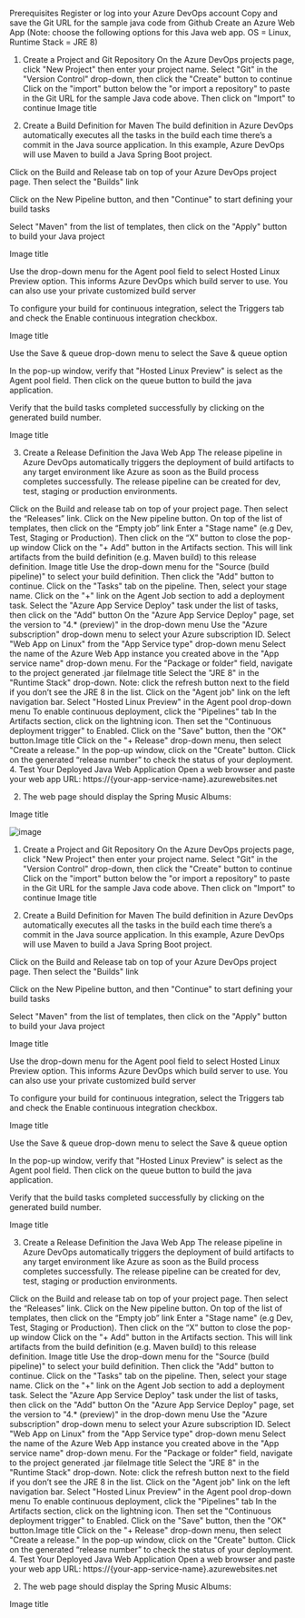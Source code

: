Prerequisites
Register or log into your Azure DevOps account
Copy and save the Git URL for the sample java code from Github
Create an Azure Web App (Note: choose the following options for this Java web app. OS = Linux, Runtime Stack = JRE 8)

1. Create a Project and Git Repository
On the Azure DevOps projects page, click "New Project" then enter your project name. 
Select "Git" in the "Version Control" drop-down, then click the "Create" button to continue
Click on the "import" button below the "or import a repository" to paste in the Git URL for the sample Java code above.  Then click on "Import" to continue
Image title

2. Create a Build Definition for Maven
The build definition in Azure DevOps automatically executes all the tasks in the build each time there’s a commit in the Java source application. In this example, Azure DevOps will use Maven to build a Java Spring Boot project.

Click on the Build and Release tab on top of your Azure DevOps project page. Then select the "Builds" link

Click on the New Pipeline button, and then "Continue" to start defining your build tasks

Select "Maven" from the list of templates, then click on the "Apply" button to build your Java project

Image title

Use the drop-down menu for the Agent pool field to select Hosted Linux Preview option.  This informs Azure DevOps which build server to use. You can also use your private customized build server

To configure your build for continuous integration, select the Triggers tab and check the Enable continuous integration checkbox.

Image title

Use the Save & queue drop-down menu to select the Save & queue option

In the pop-up window, verify that "Hosted Linux Preview" is select as the Agent pool field.  Then click on the queue button to build the java application.

Verify that the build tasks completed successfully by clicking on the generated build number.

Image title

3. Create a Release Definition the Java Web App
The release pipeline in Azure DevOps automatically triggers the deployment of build artifacts to any target environment like Azure as soon as the Build process completes successfully. The release pipeline can be created for dev, test, staging or production environments.

Click on the Build and release tab on top of your project page.  Then select the “Releases” link.
Click on the New pipeline button.  On top of the list of templates, then click on the “Empty job” link
Enter a "Stage name" (e.g Dev, Test, Staging or Production).  Then click on the “X” button to close the pop-up window
Click on the "+ Add" button in the Artifacts section.  This will link artifacts from the build definition (e.g. Maven build) to this release definition. Image title
Use the drop-down menu for the "Source (build pipeline)" to select your build definition. Then click the "Add" button to continue.
Click on the "Tasks" tab on the pipeline.  Then, select your stage name.
Click on the "+" link on the Agent Job section to add a deployment task.
Select  the "Azure App Service Deploy" task under the list of tasks, then click on the "Add" button
On the "Azure App Service Deploy" page, set the version to "4.* (preview)" in the drop-down menu
Use the "Azure subscription" drop-down menu to select your Azure subscription ID.
Select "Web App on Linux" from the "App Service type" drop-down menu
Select the name of the Azure Web App instance you created above in the "App service name" drop-down menu.
For the "Package or folder" field, navigate to the project generated .jar fileImage title
Select the "JRE 8" in the "Runtime Stack" drop-down.  Note:  click the refresh button next to the field if you don’t see the JRE 8 in the list.
Click on the "Agent job" link on the left navigation bar.  Select "Hosted Linux Preview" in the Agent pool drop-down menu
To enable continuous deployment, click the "Pipelines" tab
In the Artifacts section, click on the lightning icon.  Then set the "Continuous deployment trigger" to Enabled. Click on the "Save" button, then the "OK" button.Image title
Click on the "+ Release" drop-down menu, then select "Create a release."
In the pop-up window, click on the "Create" button.
Click on the generated “release number” to check the status of your deployment.
4. Test Your Deployed Java Web Application
Open a web browser and paste your web app URL:
        https://{your-app-service-name}.azurewebsites.net

2. The web page should display the Spring Music Albums:

Image title

![image](https://user-images.githubusercontent.com/86290404/123367051-ee044500-d596-11eb-8531-412178ee3907.png)
1. Create a Project and Git Repository
On the Azure DevOps projects page, click "New Project" then enter your project name. 
Select "Git" in the "Version Control" drop-down, then click the "Create" button to continue
Click on the "import" button below the "or import a repository" to paste in the Git URL for the sample Java code above.  Then click on "Import" to continue
Image title

2. Create a Build Definition for Maven
The build definition in Azure DevOps automatically executes all the tasks in the build each time there’s a commit in the Java source application. In this example, Azure DevOps will use Maven to build a Java Spring Boot project.

Click on the Build and Release tab on top of your Azure DevOps project page. Then select the "Builds" link

Click on the New Pipeline button, and then "Continue" to start defining your build tasks

Select "Maven" from the list of templates, then click on the "Apply" button to build your Java project

Image title

Use the drop-down menu for the Agent pool field to select Hosted Linux Preview option.  This informs Azure DevOps which build server to use. You can also use your private customized build server

To configure your build for continuous integration, select the Triggers tab and check the Enable continuous integration checkbox.

Image title

Use the Save & queue drop-down menu to select the Save & queue option

In the pop-up window, verify that "Hosted Linux Preview" is select as the Agent pool field.  Then click on the queue button to build the java application.

Verify that the build tasks completed successfully by clicking on the generated build number.

Image title

3. Create a Release Definition the Java Web App
The release pipeline in Azure DevOps automatically triggers the deployment of build artifacts to any target environment like Azure as soon as the Build process completes successfully. The release pipeline can be created for dev, test, staging or production environments.

Click on the Build and release tab on top of your project page.  Then select the “Releases” link.
Click on the New pipeline button.  On top of the list of templates, then click on the “Empty job” link
Enter a "Stage name" (e.g Dev, Test, Staging or Production).  Then click on the “X” button to close the pop-up window
Click on the "+ Add" button in the Artifacts section.  This will link artifacts from the build definition (e.g. Maven build) to this release definition. Image title
Use the drop-down menu for the "Source (build pipeline)" to select your build definition. Then click the "Add" button to continue.
Click on the "Tasks" tab on the pipeline.  Then, select your stage name.
Click on the "+" link on the Agent Job section to add a deployment task.
Select  the "Azure App Service Deploy" task under the list of tasks, then click on the "Add" button
On the "Azure App Service Deploy" page, set the version to "4.* (preview)" in the drop-down menu
Use the "Azure subscription" drop-down menu to select your Azure subscription ID.
Select "Web App on Linux" from the "App Service type" drop-down menu
Select the name of the Azure Web App instance you created above in the "App service name" drop-down menu.
For the "Package or folder" field, navigate to the project generated .jar fileImage title
Select the "JRE 8" in the "Runtime Stack" drop-down.  Note:  click the refresh button next to the field if you don’t see the JRE 8 in the list.
Click on the "Agent job" link on the left navigation bar.  Select "Hosted Linux Preview" in the Agent pool drop-down menu
To enable continuous deployment, click the "Pipelines" tab
In the Artifacts section, click on the lightning icon.  Then set the "Continuous deployment trigger" to Enabled. Click on the "Save" button, then the "OK" button.Image title
Click on the "+ Release" drop-down menu, then select "Create a release."
In the pop-up window, click on the "Create" button.
Click on the generated “release number” to check the status of your deployment.
4. Test Your Deployed Java Web Application
Open a web browser and paste your web app URL:
        https://{your-app-service-name}.azurewebsites.net

2. The web page should display the Spring Music Albums:

Image title
